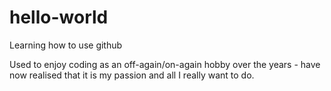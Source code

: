 # hello-world
Learning how to use github

Used to enjoy coding as an off-again/on-again hobby over the years - have now realised that it is my passion and all I really want to do.
